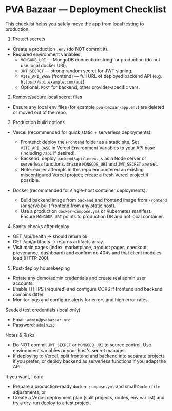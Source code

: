 # PVA Bazaar — Deployment Checklist

This checklist helps you safely move the app from local testing to production.

1) Protect secrets
  - Create a production `.env` (do NOT commit it).
  - Required environment variables:
    - `MONGODB_URI` — MongoDB connection string for production (do not use local docker URI).
    - `JWT_SECRET` — strong random secret for JWT signing.
    - `VITE_API_BASE` (frontend) — full URL of deployed backend API (e.g. `https://api.example.com/api`).
    - Optional: `PORT` for backend, other provider-specific vars.

2) Remove/secure local secret files
  - Ensure any local env files (for example `pva-bazaar-app.env`) are deleted or moved out of the repo.

3) Production build options
  - Vercel (recommended for quick static + serverless deployments):
    - Frontend: deploy the `Frontend` folder as a static site. Set `VITE_API_BASE` in Vercel Environment Variables to your API base (including `/api` if desired).
    - Backend: deploy `backend/api/index.js` as a Node server or serverless functions. Ensure `MONGODB_URI` and `JWT_SECRET` are set.
    - Note: earlier attempts in this repo encountered an existing misconfigured Vercel project; create a fresh Vercel project if possible.

  - Docker (recommended for single-host container deployments):
    - Build backend image from `backend` and frontend image from `Frontend` (or serve built frontend from any static host).
    - Use a production `docker-compose.yml` or Kubernetes manifest. Ensure `MONGODB_URI` points to production DB and not local container.

4) Sanity checks after deploy
  - GET /api/health → should return ok.
  - GET /api/artifacts → returns artifacts array.
  - Visit main pages (index, marketplace, product pages, checkout, provenance, dashboard) and confirm no 404s and that client modules load (HTTP 200).

5) Post-deploy housekeeping
  - Rotate any demo/admin credentials and create real admin user accounts.
  - Enable HTTPS (required) and configure CORS if frontend and backend domains differ.
  - Monitor logs and configure alerts for errors and high error rates.

Seeded test credentials (local only)
- Email: `admin@pvabazaar.org`
- Password: `admin123`

Notes & Risks
- Do NOT commit `JWT_SECRET` or `MONGODB_URI` to source control. Use environment variables or your host's secret manager.
- If deploying to Vercel, split frontend and backend into separate projects if you prefer; or deploy backend as serverless functions if you adapt the API.

If you want, I can:
- Prepare a production-ready `docker-compose.yml` and small `Dockerfile` adjustments, or
- Create a Vercel deployment plan (split projects, routes, env var list) and try a dry-run deploy to a test project.

